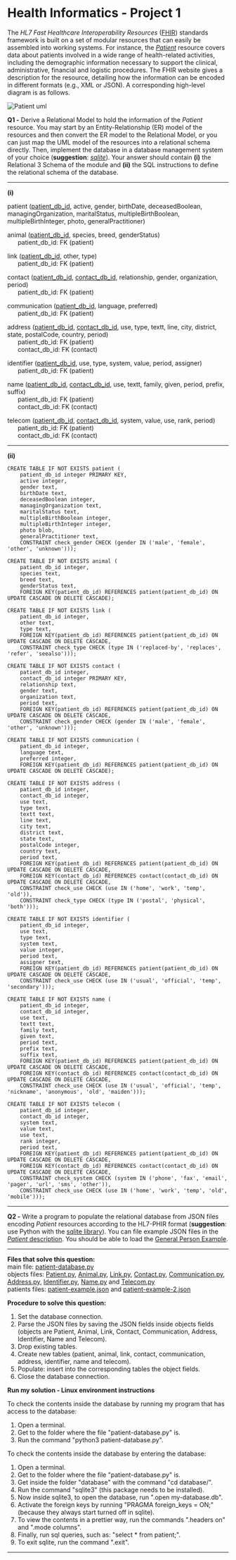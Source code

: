 # Health Informatics - Project 1

The *HL7 Fast Healthcare Interoperability Resources* ([FHIR](http://www.hl7.org/fhir/stu3/)) standards framework is built on a set of modular resources that can easily be assembled into working systems. For instance, the [*Patient*](http://hl7.org/fhir/STU3/patient.html) resource covers data about patients involved in a wide range of health-related activities, including the demographic information necessary to support the clinical, administrative, financial and logistic procedures. The FHIR website gives a description for the resource, detailing how the information can be encoded in different formats (e.g., XML or JSON). A corresponding high-level diagram is as follows.

![Patient uml](https://github.com/BeatrizRCorreia/health_informatics_project1/blob/master/patient_uml.png)

**Q1 -** Derive a Relational Model to hold the information of the *Patient* resource. You may start by an Entity-Relationship (ER) model of the resources and then convert the ER model to the Relational Model, or you can just map the UML model of the resources into a relational schema directly. Then, implement the database in a database management system of your choice (**suggestion**: [*sqlite*](https://www.sqlite.org/index.html)). Your answer should contain **(i)** the Relational 3 Schema of the module and **(ii)** the SQL instructions to define the relational schema of the database.
___
**(i)**

patient (<ins>patient_db_id</ins>, active, gender, birthDate, deceasedBoolean, managingOrganization, maritalStatus, multipleBirthBoolean, multipleBirthInteger, photo, generalPractitioner)

animal (<ins>patient_db_id</ins>, species, breed, genderStatus)\
&nbsp;&nbsp;&nbsp;&nbsp;&nbsp;&nbsp;patient_db_id: FK (patient)

link (<ins>patient_db_id</ins>, other, type)\
&nbsp;&nbsp;&nbsp;&nbsp;&nbsp;&nbsp;patient_db_id: FK (patient)

contact (<ins>patient_db_id</ins>, <ins>contact_db_id</ins>, relationship, gender, organization, period)\
&nbsp;&nbsp;&nbsp;&nbsp;&nbsp;&nbsp;patient_db_id: FK (patient)

communication (<ins>patient_db_id</ins>, language, preferred)\
&nbsp;&nbsp;&nbsp;&nbsp;&nbsp;&nbsp;patient_db_id: FK (patient)

address (<ins>patient_db_id</ins>, <ins>contact_db_id</ins>, use, type, textt, line, city, district, state, postalCode, country, period)\
&nbsp;&nbsp;&nbsp;&nbsp;&nbsp;&nbsp;patient_db_id: FK (patient)\
&nbsp;&nbsp;&nbsp;&nbsp;&nbsp;&nbsp;contact_db_id: FK (contact)

identifier (<ins>patient_db_id</ins>, use, type, system, value, period, assigner)\
&nbsp;&nbsp;&nbsp;&nbsp;&nbsp;&nbsp;patient_db_id: FK (patient)

name (<ins>patient_db_id</ins>, <ins>contact_db_id</ins>, use, textt, family, given, period, prefix, suffix)\
&nbsp;&nbsp;&nbsp;&nbsp;&nbsp;&nbsp;patient_db_id: FK (patient)\
&nbsp;&nbsp;&nbsp;&nbsp;&nbsp;&nbsp;contact_db_id: FK (contact)

telecom (<ins>patient_db_id</ins>, <ins>contact_db_id</ins>, system, value, use, rank, period)\
&nbsp;&nbsp;&nbsp;&nbsp;&nbsp;&nbsp;patient_db_id: FK (patient)\
&nbsp;&nbsp;&nbsp;&nbsp;&nbsp;&nbsp;contact_db_id: FK (contact)
___
**(ii)**
```
CREATE TABLE IF NOT EXISTS patient (
    patient_db_id integer PRIMARY KEY,
    active integer,
    gender text,
    birthDate text,
    deceasedBoolean integer,
    managingOrganization text,
    maritalStatus text,
    multipleBirthBoolean integer,
    multipleBirthInteger integer,
    photo blob,
    generalPractitioner text,
    CONSTRAINT check_gender CHECK (gender IN ('male', 'female', 'other', 'unknown')));

CREATE TABLE IF NOT EXISTS animal (
    patient_db_id integer,
    species text,
    breed text,
    genderStatus text,
    FOREIGN KEY(patient_db_id) REFERENCES patient(patient_db_id) ON UPDATE CASCADE ON DELETE CASCADE);

CREATE TABLE IF NOT EXISTS link (
    patient_db_id integer,
    other text,
    type text,
    FOREIGN KEY(patient_db_id) REFERENCES patient(patient_db_id) ON UPDATE CASCADE ON DELETE CASCADE,
    CONSTRAINT check_type CHECK (type IN ('replaced-by', 'replaces', 'refer', 'seealso')));

CREATE TABLE IF NOT EXISTS contact (
    patient_db_id integer,
    contact_db_id integer PRIMARY KEY,
    relationship text,
    gender text,
    organization text,
    period text,
    FOREIGN KEY(patient_db_id) REFERENCES patient(patient_db_id) ON UPDATE CASCADE ON DELETE CASCADE,
    CONSTRAINT check_gender CHECK (gender IN ('male', 'female', 'other', 'unknown')));

CREATE TABLE IF NOT EXISTS communication (
    patient_db_id integer,
    language text,
    preferred integer,
    FOREIGN KEY(patient_db_id) REFERENCES patient(patient_db_id) ON UPDATE CASCADE ON DELETE CASCADE);

CREATE TABLE IF NOT EXISTS address (
    patient_db_id integer,
    contact_db_id integer,
    use text,
    type text,
    textt text,
    line text,
    city text,
    district text,
    state text,
    postalCode integer,
    country text,
    period text,
    FOREIGN KEY(patient_db_id) REFERENCES patient(patient_db_id) ON UPDATE CASCADE ON DELETE CASCADE,
    FOREIGN KEY(contact_db_id) REFERENCES contact(contact_db_id) ON UPDATE CASCADE ON DELETE CASCADE,
    CONSTRAINT check_use CHECK (use IN ('home', 'work', 'temp', 'old')),
    CONSTRAINT check_type CHECK (type IN ('postal', 'physical', 'both')));

CREATE TABLE IF NOT EXISTS identifier (
    patient_db_id integer,
    use text,
    type text,
    system text,
    value integer,
    period text,
    assigner text,
    FOREIGN KEY(patient_db_id) REFERENCES patient(patient_db_id) ON UPDATE CASCADE ON DELETE CASCADE,
    CONSTRAINT check_use CHECK (use IN ('usual', 'official', 'temp', 'secondary')));

CREATE TABLE IF NOT EXISTS name (
    patient_db_id integer,
    contact_db_id integer,
    use text,
    textt text,
    family text,
    given text,
    period text,
    prefix text,
    suffix text,
    FOREIGN KEY(patient_db_id) REFERENCES patient(patient_db_id) ON UPDATE CASCADE ON DELETE CASCADE,
    FOREIGN KEY(contact_db_id) REFERENCES contact(contact_db_id) ON UPDATE CASCADE ON DELETE CASCADE,
    CONSTRAINT check_use CHECK (use IN ('usual', 'official', 'temp', 'nickname', 'anonymous', 'old', 'maiden')));

CREATE TABLE IF NOT EXISTS telecom (
    patient_db_id integer,
    contact_db_id integer,
    system text,
    value text,
    use text,
    rank integer,
    period text,
    FOREIGN KEY(patient_db_id) REFERENCES patient(patient_db_id) ON UPDATE CASCADE ON DELETE CASCADE,
    FOREIGN KEY(contact_db_id) REFERENCES contact(contact_db_id) ON UPDATE CASCADE ON DELETE CASCADE,
    CONSTRAINT check_system CHECK (system IN ('phone', 'fax', 'email', 'pager', 'url', 'sms', 'other')),
    CONSTRAINT check_use CHECK (use IN ('home', 'work', 'temp', 'old', 'mobile')));

```
___
**Q2 -** Write a program to populate the relational database from JSON files encoding *Patient* resources according to the HL7-PHIR format (**suggestion**: use Python with the [sqlite library](https://docs.python.org/2/library/sqlite3.html)). You can file example JSON files in the [*Patient* description](http://hl7.org/fhir/STU3/patient-examples.html). You should be able to load the [General Person Example](http://hl7.org/fhir/STU3/patient-example.json.html). 
___
**Files that solve this question:**\
main file: [patient-database.py](https://github.com/BeatrizRCorreia/health_informatics_project1/blob/master/patient-database.py)\
objects files: [Patient.py](https://github.com/BeatrizRCorreia/health_informatics_project1/blob/master/Patient.py), [Animal.py](https://github.com/BeatrizRCorreia/health_informatics_project1/blob/master/Animal.py), [Link.py](https://github.com/BeatrizRCorreia/health_informatics_project1/blob/master/Link.py), [Contact.py](https://github.com/BeatrizRCorreia/health_informatics_project1/blob/master/Contact.py), [Communication.py](https://github.com/BeatrizRCorreia/health_informatics_project1/blob/master/Communication.py), [Address.py](https://github.com/BeatrizRCorreia/health_informatics_project1/blob/master/Address.py), [Identifier.py](https://github.com/BeatrizRCorreia/health_informatics_project1/blob/master/Identifier.py), [Name.py](https://github.com/BeatrizRCorreia/health_informatics_project1/blob/master/Name.py) and [Telecom.py](https://github.com/BeatrizRCorreia/health_informatics_project1/blob/master/Telecom.py)\
patients files: [patient-example.json](https://github.com/BeatrizRCorreia/health_informatics_project1/blob/master/patient-example.json) and [patient-example-2.json](https://github.com/BeatrizRCorreia/health_informatics_project1/blob/master/patient-example-2.json)

**Procedure to solve this question:**

1. Set the database connection.
2. Parse the JSON files by saving the JSON fields inside objects fields (objects are Patient, Animal, Link, Contact, Communication, Address, Identifier, Name and Telecom).
3. Drop existing tables.
4. Create new tables (patient, animal, link, contact, communication, address, identifier, name and telecom).
5. Populate: insert into the corresponding tables the object fields.
6. Close the database connection.

**Run my solution - Linux environment instructions**

To check the contents inside the database by running my program that has access to the database:
1. Open a terminal.
2. Get to the folder where the file "patient-database.py" is.
3. Run the command "python3 patient-database.py".

To check the contents inside the database by entering the database:
1. Open a terminal.
2. Get to the folder where the file "patient-database.py" is.
3. Get inside the folder "database" with the command "cd database/".
4. Run the command "sqlite3" (this package needs to be installed).
5. Now inside sqlite3, to open the database, run ".open my-database.db".
6. Activate the foreign keys by running "PRAGMA foreign_keys = ON;" (because they always start turned off in sqlite).
7. To view the contents in a prettier way, run the commands ".headers on" and ".mode columns".
8. Finally, run sql queries, such as: "select * from patient;".
9. To exit sqlite, run the command ".exit".
___